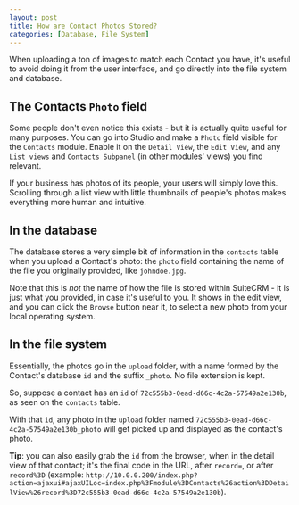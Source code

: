 ```yaml
---
layout: post
title: How are Contact Photos Stored?
categories: [Database, File System]
---
```


When uploading a ton of images to match each Contact you have, it's useful to avoid doing it from the user interface, and go directly into the file system and database.

## The Contacts `Photo` field

Some people don't even notice this exists - but it is actually quite useful for many purposes. You can go into Studio and make a `Photo` field visible for the `Contacts` module. Enable it on the `Detail View`, the `Edit View`, and any `List views` and `Contacts Subpanel` (in other modules' views) you find relevant.

If your business has photos of its people, your users will simply love this. Scrolling through a list view with little thumbnails of people's photos makes everything more human and intuitive.

## In the database

The database stores a very simple bit of information in the `contacts` table when you upload a Contact's photo: the `photo` field containing the name of the file you originally provided, like `johndoe.jpg`.

Note that this is _not_ the name of how the file is stored within SuiteCRM - it is just what you provided, in case it's useful to you. It shows in the edit view, and you can click the `Browse` button near it, to select a new photo from your local operating system.

## In the file system

Essentially, the photos go in the `upload` folder, with a name formed by the Contact's database `id` and the suffix `_photo`. No file extension is kept.

So, suppose a contact has an `id` of `72c555b3-0ead-d66c-4c2a-57549a2e130b`, as seen on the `contacts` table. 

With that `id`, any photo in the `upload` folder named `72c555b3-0ead-d66c-4c2a-57549a2e130b_photo` will get picked up and displayed as the contact's photo.

**Tip**: you can also easily grab the `id` from the browser, when in the detail view of that contact; it's the final code in the URL, after `record=`, or after `record%3D` (example: `http://10.0.0.200/index.php?action=ajaxui#ajaxUILoc=index.php%3Fmodule%3DContacts%26action%3DDetailView%26record%3D72c555b3-0ead-d66c-4c2a-57549a2e130b`). 
